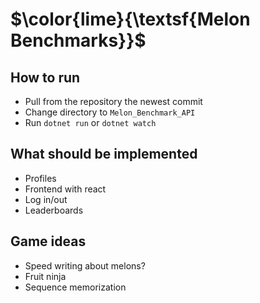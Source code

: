 # $\color{lime}{\textsf{Melon Benchmarks}}$

## How to run

- Pull from the repository the newest commit
- Change directory to `Melon_Benchmark_API`
- Run `dotnet run` or `dotnet watch` 

## What should be implemented

- Profiles
- Frontend with react 
- Log in/out
- Leaderboards

## Game ideas
- Speed writing about melons?
- Fruit ninja
- Sequence memorization

